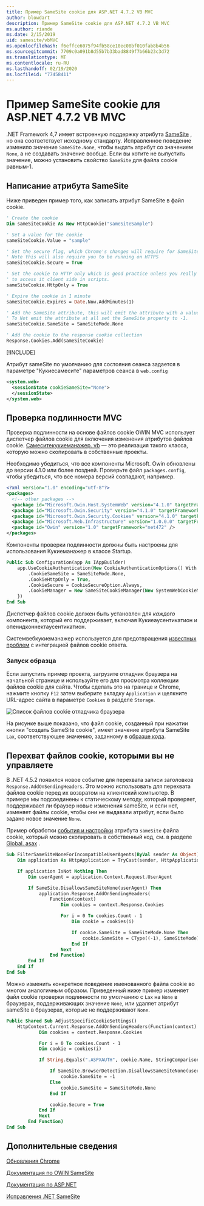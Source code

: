 ```yaml
---
title: Пример SameSite cookie для ASP.NET 4.7.2 VB MVC
author: blowdart
description: Пример SameSite cookie для ASP.NET 4.7.2 VB MVC
ms.author: riande
ms.date: 2/15/2019
uid: samesite/vbMVC
ms.openlocfilehash: f6effce6075f94fb58ce10ec08bf010fab8b4b56
ms.sourcegitcommit: 7709c0a091b8d55b7b33bad8849f7b66b23c3d72
ms.translationtype: MT
ms.contentlocale: ru-RU
ms.lasthandoff: 02/19/2020
ms.locfileid: "77458411"
---
```

# <a name="samesite-cookie-sample-for-aspnet-472-vb-mvc"></a>Пример SameSite cookie для ASP.NET 4.7.2 VB MVC

.NET Framework 4,7 имеет встроенную поддержку атрибута [SameSite](https://www.owasp.org/index.php/SameSite) , но она соответствует исходному стандарту.
Исправленное поведение изменило значение `SameSite.None`, чтобы выдать атрибут со значением `None`, а не создавать значение вообще. Если вы хотите не выпустить значение, можно установить свойство `SameSite` для файла cookie равным-1.

## <a name="sampleCode"></a>Написание атрибута SameSite

Ниже приведен пример того, как записать атрибут SameSite в файл cookie.

```vb
' Create the cookie
Dim sameSiteCookie As New HttpCookie("sameSiteSample")

' Set a value for the cookie
sameSiteCookie.Value = "sample"

' Set the secure flag, which Chrome's changes will require for SameSite none.
' Note this will also require you to be running on HTTPS
sameSiteCookie.Secure = True

' Set the cookie to HTTP only which is good practice unless you really do need
' to access it client side in scripts.
sameSiteCookie.HttpOnly = True

' Expire the cookie in 1 minute
sameSiteCookie.Expires = Date.Now.AddMinutes(1)

' Add the SameSite attribute, this will emit the attribute with a value of none.
' To Not emit the attribute at all set the SameSite property to -1.
sameSiteCookie.SameSite = SameSiteMode.None

' Add the cookie to the response cookie collection
Response.Cookies.Add(sameSiteCookie)
```

[!INCLUDE[](~/includes/MTcomments.md)]

Атрибут sameSite по умолчанию для состояния сеанса задается в параметре "Кукиесамесите" параметров сеанса в `web.config`

```xml
<system.web>
  <sessionState cookieSameSite="None">     
  </sessionState>
</system.web>
```

## <a name="mvc-authentication"></a>Проверка подлинности MVC

Проверка подлинности на основе файлов cookie OWIN MVC использует диспетчер файлов cookie для включения изменения атрибутов файлов cookie. [Самеситекукиеманажер. vb](https://github.com/blowdart/AspNetSameSiteSamples/blob/master/AspNet472VisualBasicMVC5/SameSiteCookieManager.vb) — это реализация такого класса, которую можно скопировать в собственные проекты. 

Необходимо убедиться, что все компоненты Microsoft. Owin обновлены до версии 4.1.0 или более поздней. Проверьте файл `packages.config`, чтобы убедиться, что все номера версий совпадают, например.

```xml
<?xml version="1.0" encoding="utf-8"?>
<packages>
  <!-- other packages -->
  <package id="Microsoft.Owin.Host.SystemWeb" version="4.1.0" targetFramework="net472" />
  <package id="Microsoft.Owin.Security" version="4.1.0" targetFramework="net472" />
  <package id="Microsoft.Owin.Security.Cookies" version="4.1.0" targetFramework="net472" />
  <package id="Microsoft.Web.Infrastructure" version="1.0.0.0" targetFramework="net472" />
  <package id="Owin" version="1.0" targetFramework="net472" />
</packages>
```

Компоненты проверки подлинности должны быть настроены для использования Кукиеманажер в классе Startup.

```vb
Public Sub Configuration(app As IAppBuilder)
    app.UseCookieAuthentication(New CookieAuthenticationOptions() With {
        .CookieSameSite = SameSiteMode.None,
        .CookieHttpOnly = True,
        .CookieSecure = CookieSecureOption.Always,
        .CookieManager = New SameSiteCookieManager(New SystemWebCookieManager())
    })
End Sub
```

Диспетчер файлов cookie должен быть установлен для *каждого* компонента, который его поддерживает, включая Кукиеаусентикатион и опенидконнектаусентикатион.

Системвебкукиеманажер используется для предотвращения [известных проблем](https://github.com/aspnet/AspNetKatana/wiki/System.Web-response-cookie-integration-issues) с интеграцией файлов cookie ответа.

### <a name="running-the-sample"></a>Запуск образца

Если запустить пример проекта, загрузите отладчик браузера на начальной странице и используйте его для просмотра коллекции файлов cookie для сайта.
Чтобы сделать это на границе и Chrome, нажмите кнопку `F12` затем выберите вкладку `Application` и щелкните URL-адрес сайта в параметре `Cookies` в разделе `Storage`.

![Список файлов cookie отладчика браузера](sample/img/BrowserDebugger.png)

На рисунке выше показано, что файл cookie, созданный при нажатии кнопки "создать SameSite cookie", имеет значение атрибута SameSite `Lax`, соответствующее значению, заданному в [образце кода](#sampleCode).

## <a name="interception"></a>Перехват файлов cookie, которыми вы не управляете

В .NET 4.5.2 появился новое событие для перехвата записи заголовков `Response.AddOnSendingHeaders`. Это можно использовать для перехвата файлов cookie перед их возвратом на клиентский компьютер. В примере мы подсоединены к статическому методу, который проверяет, поддерживает ли браузер новые изменения sameSite, и если нет, изменяет файлы cookie, чтобы они не выдавали атрибут, если было задано новое значение `None`.

Пример обработки [события и настройки](https://github.com/blowdart/AspNetSameSiteSamples/blob/master/AspNet472VisualBasicMVC5/SameSiteCookieRewriter.vb) атрибута `sameSite` файла cookie, который можно скопировать в собственный код, см. в разделе [Global. asax](https://github.com/blowdart/AspNetSameSiteSamples/blob/master/AspNet472VisualBasicMVC5/Global.asax.vb) .

```vb
Sub FilterSameSiteNoneForIncompatibleUserAgents(ByVal sender As Object)
    Dim application As HttpApplication = TryCast(sender, HttpApplication)

    If application IsNot Nothing Then
        Dim userAgent = application.Context.Request.UserAgent

        If SameSite.DisallowsSameSiteNone(userAgent) Then
            application.Response.AddOnSendingHeaders(
                Function(context)
                    Dim cookies = context.Response.Cookies

                    For i = 0 To cookies.Count - 1
                        Dim cookie = cookies(i)

                        If cookie.SameSite = SameSiteMode.None Then
                            cookie.SameSite = CType((-1), SameSiteMode)
                        End If
                    Next
                End Function)
        End If
    End If
End Sub
```

Можно изменить конкретное поведение именованного файла cookie во многом аналогичным образом. Приведенный ниже пример изменяет файл cookie проверки подлинности по умолчанию с `Lax` на `None` в браузерах, поддерживающих значение `None`, или удаляет атрибут sameSite в браузерах, которые не поддерживают `None`.

```vb
Public Shared Sub AdjustSpecificCookieSettings()
    HttpContext.Current.Response.AddOnSendingHeaders(Function(context)
            Dim cookies = context.Response.Cookies

            For i = 0 To cookies.Count - 1
            Dim cookie = cookies(i)

            If String.Equals(".ASPXAUTH", cookie.Name, StringComparison.Ordinal) Then

                If SameSite.BrowserDetection.DisallowsSameSiteNone(userAgent) Then
                    cookie.SameSite = -1
                Else
                    cookie.SameSite = SameSiteMode.None
                End If

                cookie.Secure = True
            End If
            Next
        End Function)
End Sub
```

## <a name="more-information"></a>Дополнительные сведения
 
[Обновления Chrome](https://www.chromium.org/updates/same-site)

[Документация по OWIN SameSite](/aspnet/samesite/owin-samesite)

[Документация по ASP.NET](/aspnet/samesite/system-web-samesite)

[Исправления .NET SameSite](/aspnet/samesite/kbs-samesite)